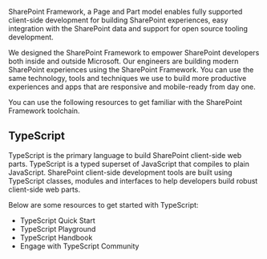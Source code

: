 SharePoint Framework, a Page and Part model enables fully supported client-side development for building SharePoint experiences, easy integration with the SharePoint data and support for open source tooling development.

We designed the SharePoint Framework to empower SharePoint developers both inside and outside Microsoft. Our engineers are building modern SharePoint experiences using the SharePoint Framework. You can use the same technology, tools and techniques we use to build more productive experiences and apps that are responsive and mobile-ready from day one.

You can use the following resources to get familiar with the SharePoint Framework toolchain.

## TypeScript
TypeScript is the primary language to build SharePoint client-side web parts. TypeScript is a typed superset of JavaScript that compiles to plain JavaScript. SharePoint client-side development tools are built using TypeScript classes, modules and interfaces to help developers build robust client-side web parts. 

Below are some resources to get started with TypeScript:
* TypeScript Quick Start
* TypeScript Playground
* TypeScript Handbook
* Engage with TypeScript Community
